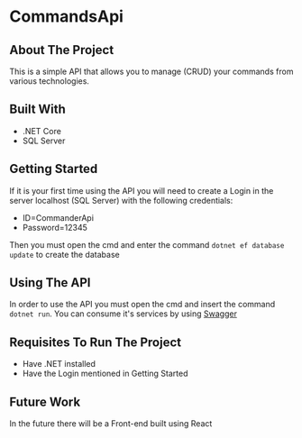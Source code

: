 # CommandsApi

## About The Project

This is a simple API that allows you to manage (CRUD) your commands from various technologies.
  
  
## Built With

   - .NET Core
   - SQL Server
   

## Getting Started

If it is your first time using the API you will need to create a Login in the server localhost (SQL Server) with the following credentials:
  - ID=CommanderApi
  - Password=12345
  
Then you must open the cmd and enter the command `dotnet ef database update` to create the database

## Using The API

In order to use the API you must open the cmd and insert the command `dotnet run`.
You can consume it's services by using [Swagger](http://localhost:5000/index.html)
  
## Requisites To Run The Project
  - Have .NET installed
  - Have the Login mentioned in Getting Started
  
## Future Work

In the future there will be a Front-end built using React
